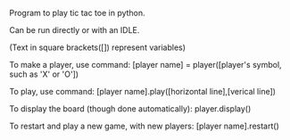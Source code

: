 Program to play tic tac toe in python. 

Can be run directly or with an IDLE.

(Text in square brackets([]) represent variables)


To make a player, use command:
[player name] = player([player's symbol, such as 'X' or 'O'])

To play, use command:
[player name].play([horizontal line],[verical line])

To display the board (though done automatically):
player.display()

To restart and play a new game, with new players:
[player name].restart()

